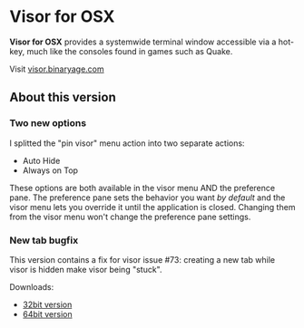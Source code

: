 # Visor for OSX

**Visor for OSX** provides a systemwide terminal window accessible via a hot-key, much like the consoles found in games such as Quake.

Visit [visor.binaryage.com](http://visor.binaryage.com)

## About this version

### Two new options

I splitted the "pin visor" menu action into two separate actions:

* Auto Hide
* Always on Top

These options are both available in the visor menu AND the preference pane. The preference pane sets the behavior you want *by default* and the visor menu lets you override it until the application is closed. Changing them from the visor menu won't change the preference pane settings.

### New tab bugfix

This version contains a fix for visor issue #73: creating a new tab while visor is hidden make visor being "stuck".

Downloads:

* [32bit version](http://github.com/downloads/jmlacroix/visor/Visor-issue73-32bits.zip)
* [64bit version](http://github.com/downloads/jmlacroix/visor/Visor-issue73-64bits.zip)

